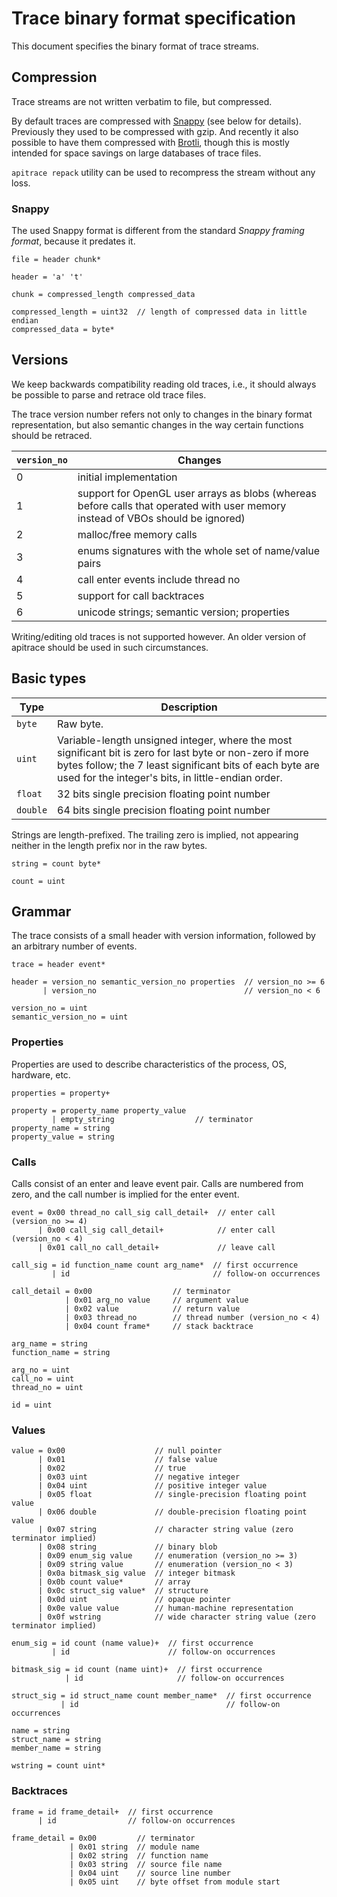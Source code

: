 # Trace binary format specification #

This document specifies the binary format of trace streams.

## Compression ##

Trace streams are not written verbatim to file, but compressed.

By default traces are compressed with [Snappy](https://github.com/google/snappy)
(see below for details).  Previously they used to be compressed with gzip.  And
recently it also possible to have them compressed with
[Brotli](https://github.com/google/brotli), though this is mostly intended for
space savings on large databases of trace files.

`apitrace repack` utility can be used to recompress the stream without any loss.

### Snappy ###

The used Snappy format is different from the standard _Snappy framing format_,
because it predates it.

    file = header chunk*

    header = 'a' 't'

    chunk = compressed_length compressed_data

    compressed_length = uint32  // length of compressed data in little endian
    compressed_data = byte*


## Versions ##

We keep backwards compatibility reading old traces, i.e., it should always be
possible to parse and retrace old trace files.

The trace version number refers not only to changes in the binary format
representation, but also semantic changes in the way certain functions should
be retraced.

| `version_no` | Changes |
| ------------ | ------- |
| 0 | initial implementation |
| 1 | support for OpenGL user arrays as blobs (whereas before calls that operated with user memory instead of VBOs should be ignored) |
| 2 | malloc/free memory calls |
| 3 | enums signatures with the whole set of name/value pairs |
| 4 | call enter events include thread no |
| 5 | support for call backtraces |
| 6 | unicode strings; semantic version; properties |

Writing/editing old traces is not supported however.  An older version of
apitrace should be used in such circumstances.


## Basic types ##

| Type | Description |
| ---- | ----------- |
| `byte` | Raw byte. |
| `uint` | Variable-length unsigned integer, where the most significant bit is zero for last byte or non-zero if more bytes follow; the 7 least significant bits of each byte are used for the integer's bits, in little-endian order. |
| `float` | 32 bits single precision floating point number |
| `double` | 64 bits single precision floating point number |

Strings are length-prefixed.  The trailing zero is implied, not appearing neither in the length prefix nor in the raw bytes.

    string = count byte*

    count = uint


## Grammar ##

The trace consists of a small header with version information, followed by an
arbitrary number of events.

    trace = header event*

    header = version_no semantic_version_no properties  // version_no >= 6
           | version_no                                 // version_no < 6

    version_no = uint
    semantic_version_no = uint


### Properties ###

Properties are used to describe characteristics of the process, OS, hardware, etc.

    properties = property+

    property = property_name property_value
             | empty_string                  // terminator
    property_name = string
    property_value = string


### Calls ###

Calls consist of an enter and leave event pair.  Calls are numbered from zero,
and the call number is implied for the enter event.

    event = 0x00 thread_no call_sig call_detail+  // enter call (version_no >= 4)
          | 0x00 call_sig call_detail+            // enter call (version_no < 4)
          | 0x01 call_no call_detail+             // leave call

    call_sig = id function_name count arg_name*  // first occurrence
             | id                                // follow-on occurrences

    call_detail = 0x00                  // terminator
                | 0x01 arg_no value     // argument value
                | 0x02 value            // return value
                | 0x03 thread_no        // thread number (version_no < 4)
                | 0x04 count frame*     // stack backtrace

    arg_name = string
    function_name = string

    arg_no = uint
    call_no = uint
    thread_no = uint

    id = uint

### Values ###

    value = 0x00                    // null pointer
          | 0x01                    // false value
          | 0x02                    // true
          | 0x03 uint               // negative integer
          | 0x04 uint               // positive integer value
          | 0x05 float              // single-precision floating point value
          | 0x06 double             // double-precision floating point value
          | 0x07 string             // character string value (zero terminator implied)
          | 0x08 string             // binary blob
          | 0x09 enum_sig value     // enumeration (version_no >= 3)
          | 0x09 string value       // enumeration (version_no < 3)
          | 0x0a bitmask_sig value  // integer bitmask
          | 0x0b count value*       // array
          | 0x0c struct_sig value*  // structure
          | 0x0d uint               // opaque pointer
          | 0x0e value value        // human-machine representation
          | 0x0f wstring            // wide character string value (zero terminator implied)

    enum_sig = id count (name value)+  // first occurrence
             | id                      // follow-on occurrences

    bitmask_sig = id count (name uint)+  // first occurrence
                | id                     // follow-on occurrences

    struct_sig = id struct_name count member_name*  // first occurrence
               | id                                 // follow-on occurrences

    name = string
    struct_name = string
    member_name = string

    wstring = count uint*

### Backtraces ###

    frame = id frame_detail+  // first occurrence
          | id                // follow-on occurrences

    frame_detail = 0x00         // terminator
                 | 0x01 string  // module name
                 | 0x02 string  // function name
                 | 0x03 string  // source file name
                 | 0x04 uint    // source line number
                 | 0x05 uint    // byte offset from module start
